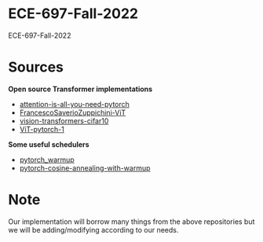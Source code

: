 # ECE-697-Fall-2022
ECE-697-Fall-2022

# Sources
**Open source Transformer implementations**

* [attention-is-all-you-need-pytorch](https://github.com/ruthvik92/attention-is-all-you-need-pytorch)
* [FrancescoSaverioZuppichini-ViT](https://github.com/ruthvik92/ViT)
* [vision-transformers-cifar10](https://github.com/ruthvik92/vision-transformers-cifar10)
* [ViT-pytorch-1](https://github.com/ruthvik92/ViT-pytorch-1)

**Some useful schedulers**
* [pytorch_warmup](https://github.com/ruthvik92/pytorch_warmup)
* [pytorch-cosine-annealing-with-warmup](https://github.com/ruthvik92/pytorch-cosine-annealing-with-warmup)

# Note
Our implementation will borrow many things from the above repositories but we will be adding/modifying according to our needs.
